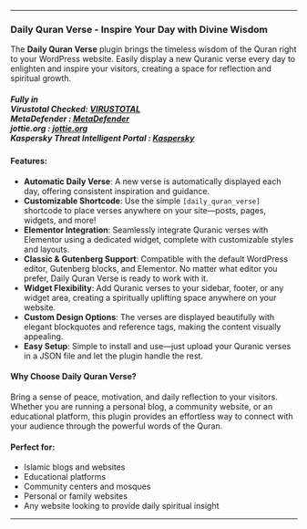 
<hr>
<h3><strong>Daily Quran Verse - Inspire Your Day with Divine Wisdom</strong></h3>
<p>The <strong>Daily Quran Verse</strong> plugin brings the timeless wisdom of the Quran right to your WordPress website. Easily display a new Quranic verse every day to enlighten and inspire your visitors, creating a space for reflection and spiritual growth.</p>
<h5>
  Fully in  <br>Virustotal Checked: <a href="https://www.virustotal.com/gui/file/7cfcaa87c7ae6583f4dd32646370ae632ddbc1ee676680b78bd9d89cc573e04d">VIRUSTOTAL</a> <br>
  MetaDefender : <a href="https://metadefender.com/results/file/bzI1MDEyMmlLcTJ3V2psLXFZSVJweWp3WGYtSVU">MetaDefender</a> <br>
  jottie.org : <a href="https://virusscan.jotti.org/en-US/filescanjob/iml49hhq61">jottie.org</a> <br>
  Kaspersky Threat Intelligent Portal : <a href="https://opentip.kaspersky.com/7CFCAA87C7AE6583F4DD32646370AE632DDBC1EE676680B78BD9D89CC573E04D/results?tab=upload">Kaspersky</a> <br>
</h5>
<h4><strong>Features</strong>:</h4>
<ul>
<li>
<strong>Automatic Daily Verse</strong>: A new verse is automatically displayed each day, offering consistent inspiration and guidance.</li>
<li><strong>Customizable Shortcode</strong>: Use the simple <code>[daily_quran_verse]</code> shortcode to place verses anywhere on your site—posts, pages, widgets, and more!</li><li><strong>Elementor Integration</strong>: Seamlessly integrate Quranic verses with Elementor using a dedicated widget, complete with customizable styles and layouts.</li><li><strong>Classic &amp; Gutenberg Support</strong>: Compatible with the default WordPress editor, Gutenberg blocks, and Elementor. No matter what editor you prefer, Daily Quran Verse is ready to work with it.</li><li><strong>Widget Flexibility</strong>: Add Quranic verses to your sidebar, footer, or any widget area, creating a spiritually uplifting space anywhere on your website.</li><li><strong>Custom Design Options</strong>: The verses are displayed beautifully with elegant blockquotes and reference tags, making the content visually appealing.</li><li><strong>Easy Setup</strong>: Simple to install and use—just upload your Quranic verses in a JSON file and let the plugin handle the rest.</li></ul><h4><strong>Why Choose Daily Quran Verse?</strong></h4><p>Bring a sense of peace, motivation, and daily reflection to your visitors. Whether you are running a personal blog, a community website, or an educational platform, this plugin provides an effortless way to connect with your audience through the powerful words of the Quran.</p><h4><strong>Perfect for</strong>:</h4><ul><li>Islamic blogs and websites</li><li>Educational platforms</li><li>Community centers and mosques</li><li>Personal or family websites</li><li>Any website looking to provide daily spiritual insight</li></ul><hr></div>
